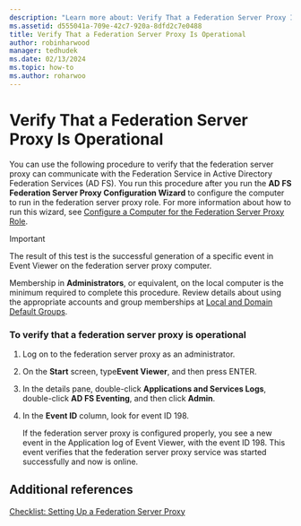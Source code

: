 ```yaml
---
description: "Learn more about: Verify That a Federation Server Proxy Is Operational"
ms.assetid: d555041a-709e-42c7-920a-8dfd2c7e0488
title: Verify That a Federation Server Proxy Is Operational
author: robinharwood
manager: tedhudek
ms.date: 02/13/2024
ms.topic: how-to
ms.author: roharwoo
---
```



# Verify That a Federation Server Proxy Is Operational


You can use the following procedure to verify that the federation server proxy can communicate with the Federation Service in Active Directory Federation Services \(AD FS\). You run this procedure after you run the **AD FS Federation Server Proxy Configuration Wizard** to configure the computer to run in the federation server proxy role. For more information about how to run this wizard, see [Configure a Computer for the Federation Server Proxy Role](Configure-a-Computer-for-the-Federation-Server-Proxy-Role.md).

> [!IMPORTANT]
> The result of this test is the successful generation of a specific event in Event Viewer on the federation server proxy computer.

Membership in **Administrators**, or equivalent, on the local computer is the minimum required to complete this procedure.  Review details about using the appropriate accounts and group memberships at [Local and Domain Default Groups](/previous-versions/orphan-topics/ws.10/dd728026(v=ws.10)).

### To verify that a federation server proxy is operational

1.  Log on to the federation server proxy as an administrator.

2.  On the **Start** screen, type**Event Viewer**, and then press ENTER.

3.  In the details pane, double\-click **Applications and Services Logs**, double\-click **AD FS Eventing**, and then click **Admin**.

4.  In the **Event ID** column, look for event ID 198.

    If the federation server proxy is configured properly, you see a new event in the Application log of Event Viewer, with the event ID 198. This event verifies that the federation server proxy service was started successfully and now is online.

## Additional references
[Checklist: Setting Up a Federation Server Proxy](Checklist--Setting-Up-a-Federation-Server-Proxy.md)
